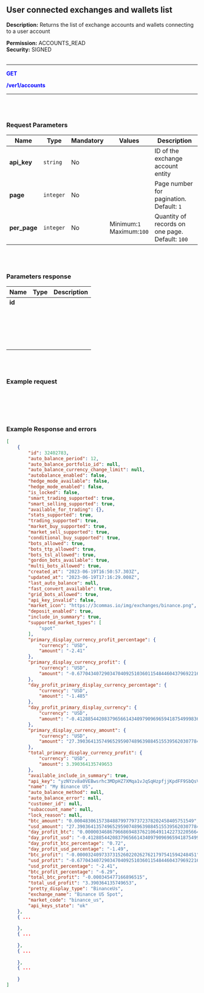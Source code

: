 ## User connected exchanges and wallets list<br>

**Description:** Returns the list of exchange accounts and wallets connecting to a user account<br>

**Permission:** ACCOUNTS_READ<br>
**Security:** SIGNED<br>
<br>

----------

<mark style="color:blue;background-color:white" >**GET**

<mark style="color:blue;background-color:white" > **/ver1/accounts**

----------
<br>
<br>

### Request Parameters<br>

| Name | Type |	Mandatory |	Values	| Description|
|------|------|-----------|-----------------|------------|
|**api_key** | `string`	| No |  | ID of the exchange account entity |
|**page**  | `integer`	| No |  | Page number for pagination.<br>Default: `1`  |
|**per_page**  |`integer` | No | Minimum:`1`<br>Maximum:`100` | Quantity of records on one page.<br>Default: `100` |

<br>
<br>

### Parameters response<br>

| Name | Type |	Description|
|------|------|------------|
|**id**| | |
|**` `**| | |
|**` `**| | |
|**` `**| | |
|**` `**| | |
|**` `**| | |

<br>
<br>

### Example request<br>

```json

```

<br>
<br>
<br>

### Example Response and errors<br>

```json
[
    {
        "id": 32402783,
        "auto_balance_period": 12,
        "auto_balance_portfolio_id": null,
        "auto_balance_currency_change_limit": null,
        "autobalance_enabled": false,
        "hedge_mode_available": false,
        "hedge_mode_enabled": false,
        "is_locked": false,
        "smart_trading_supported": true,
        "smart_selling_supported": true,
        "available_for_trading": {},
        "stats_supported": true,
        "trading_supported": true,
        "market_buy_supported": true,
        "market_sell_supported": true,
        "conditional_buy_supported": true,
        "bots_allowed": true,
        "bots_ttp_allowed": true,
        "bots_tsl_allowed": true,
        "gordon_bots_available": true,
        "multi_bots_allowed": true,
        "created_at": "2023-06-19T16:50:57.303Z",
        "updated_at": "2023-06-19T17:16:29.008Z",
        "last_auto_balance": null,
        "fast_convert_available": true,
        "grid_bots_allowed": true,
        "api_key_invalid": false,
        "market_icon": "https://3commas.io/img/exchanges/binance.png",
        "deposit_enabled": true,
        "include_in_summary": true,
        "supported_market_types": [
            "spot"
        ],
        "primary_display_currency_profit_percentage": {
            "currency": "USD",
            "amount": "-2.41"
        },
        "primary_display_currency_profit": {
            "currency": "USD",
            "amount": "-0.677043407290347040925103601154844604379692216"
        },
        "day_profit_primary_display_currency_percentage": {
            "currency": "USD",
            "amount": "-1.485"
        },
        "day_profit_primary_display_currency": {
            "currency": "USD",
            "amount": "-0.412885442083796566143409790969659418754999836946"
        },
        "primary_display_currency_amount": {
            "currency": "USD",
            "amount": "27.390364135749652959074896398845155395620307784"
        },
        "total_primary_display_currency_profit": {
            "currency": "USD",
            "amount": 3.390364135749653
        },
        "available_include_in_summary": true,
        "api_key": "yzNYzv8a0VEBwsrhc3MDpHZ7XMqa1vJqSqHzpfjjKpdFF9SbQsVQKRl3hKNyZU45",
        "name": "My Binance US",
        "auto_balance_method": null,
        "auto_balance_error": null,
        "customer_id": null,
        "subaccount_name": null,
        "lock_reason": null,
        "btc_amount": "0.00048306157384887997797372378202458405751549",
        "usd_amount": "27.390364135749652959074896398845155395620307784",
        "day_profit_btc": "0.00000346867966869483762106491142273220566445969195084",
        "day_profit_usd": "-0.412885442083796566143409790969659418754999836946",
        "day_profit_btc_percentage": "0.72",
        "day_profit_usd_percentage": "-1.49",
        "btc_profit": "-0.00003240973373152602202627621797541594248451",
        "usd_profit": "-0.677043407290347040925103601154844604379692216",
        "usd_profit_percentage": "-2.41",
        "btc_profit_percentage": "-6.29",
        "total_btc_profit": "-0.000345477166896515",
        "total_usd_profit": "3.390364135749653",
        "pretty_display_type": "BinanceUs",
        "exchange_name": "Binance US Spot",
        "market_code": "binance_us",
        "api_keys_state": "ok"
    },
    { ...
        
    },
    { ...
       
    },
    { ...
       
    },
    { ...
        
    }
]
```




